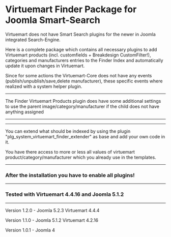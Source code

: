 # Virtuemart Finder Package for Joomla Smart-Search

Virtuemart does not have Smart Search plugins for the newer in Joomla integrated Search-Engine.

Here is a complete package which contains all necessary plugins to add Virtuemart products (incl. customfields + Breakdesign CustomFilter!), categories and manufacturers entries to the Finder Index and automatically update it upon changes in Virtuemart.

Since for some actions the Virtuemart-Core does not have any events (publish/unpublish/save,delete manufacturer), these specific events where realized with a system helper plugin.

---

The Finder Virtuemart Products plugin does have some additional settings to use the parent image/category/manufacturer if the child does not have anything assigned

---

---

You can extend what should be indexed by using the plugin "plg_system_virtuemart_finder_extender" as base and add your own code in it. 

You have there access to more or less all values of virtuemart product/category/manufacturer which you already use in the templates.

---

### After the installation you have to enable all plugins!

---

### Tested with Virtuemart 4.4.16 and Joomla 5.1.2

---

Version 1.2.0 - Joomla 5.2.3 Virtuemart 4.4.4

Version 1.1.0 - Joomla 5.1.2 Virtuemart 4.2.16

Version 1.0.1 - Joomla 4
